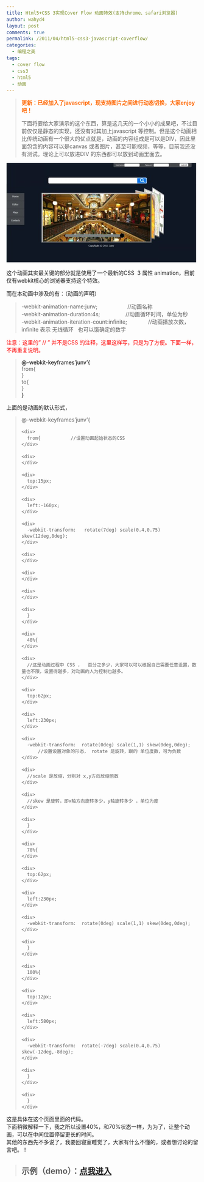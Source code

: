 ```yaml
---
title: Html5+CSS 3实现Cover Flow 动画特效(支持chrome、safari浏览器)
author: wahyd4
layout: post
comments: true
permalink: /2011/04/html5-css3-javascript-coverflow/
categories:
  - 编程之美
tags:
  - cover flow
  - css3
  - html5
  - 动画
---
```

> **<span style="color: #ff6600;">更新：已经加入了javascript，现支持图片之间进行动态切换，大家enjoy吧！</span>**
> 
> 下面将要给大家演示的这个东西，算是这几天的一个小小的成果吧，不过目前仅仅是静态的实现，还没有对其加上javascript 等控制。但是这个动画相比传统动画有一个很大的优点就是，动画的内容组成是可以是DIV，因此里面包含的内容可以是canvas 或者图片，甚至可能视频，等等，目前我还没有测试。理论上可以放进DIV 的东西都可以放到动画里面去。

[<img class="size-full wp-image-2069 aligncenter" title="s_conew1" src="/images/2011/04/s_conew1.jpg" alt="" width="499" height="260" />][1]

这个动画其实最关键的部分就是使用了一个最新的CSS  3 属性 animation，目前仅有webkit核心的浏览器支持这个特效。

而在本动画中涉及的有：（动画的声明）

> <div id="_mcePaste">
>   -webkit-animation-name:junv;                    //动画名称
> </div>
> 
> <div id="_mcePaste">
>   -webkit-animation-duration:4s;                 //动画循环时间，单位为秒
> </div>
> 
> <div id="_mcePaste">
>   -webkit-animation-iteration-count:infinite;              //动画播放次数，infinite 表示 无线循环   也可以饿确定的数字
> </div>

<div>
  <span style="color: #ff0000;">注意：这里的” // ” 并不是CSS 的注释，这里这样写，只是为了方便。下面一样，不再重复说明。</span>
</div>

<div>
</div>

> <div>
>   <span style="color: #000000;">@-webkit-keyframes’junv’{</span>
> </div>
> 
> <div>
>   from{
> </div>
> 
> <div>
>   }
> </div>
> 
> <div>
>
> </div>
> 
> <div>
>   to{
> </div>
> 
> <div>
>   }
> </div>
> 
> <div>
>   <span style="color: #000000;">}</span>
> </div>

<div>
  上面的是动画的默认形式，
</div>

<div>
  <blockquote>
    <div>
      @-webkit-keyframes’junv’{
    </div>
    
    <div>
      from{           //设置动画起始状态的CSS
    </div>
    
    <div>
    </div>
    
    <div>
      top:15px;
    </div>
    
    <div>
      left:-160px;
    </div>
    
    <div>
      -webkit-transform:   rotate(7deg) scale(0.4,0.75) skew(12deg,8deg);
    </div>
    
    <div>
    </div>
    
    <div>
    </div>
    
    <div>
    </div>
    
    <div>
      }
    </div>
    
    <div>
      40%{
    </div>
    
    <div>
      //这是动画过程中 CSS ，  百分之多少，大家可以可以根据自己需要任意设置，数量也不限，设置得越多，对动画的人为控制也越多。
    </div>
    
    <div>
      top:62px;
    </div>
    
    <div>
      left:230px;
    </div>
    
    <div>
      -webkit-transform:  rotate(0deg) scale(1,1) skew(0deg,0deg);         //设置设置对象的形态， rotate 是旋转，跟的 单位度数，可为负数
    </div>
    
    <div>
      //scale 是放缩，分别对 x,y方向放缩倍数
    </div>
    
    <div>
      //skew 是旋转，即x轴方向旋转多少，y轴旋转多少 ，单位为度
    </div>
    
    <div>
      }
    </div>
    
    <div>
      70%{
    </div>
    
    <div>
      top:62px;
    </div>
    
    <div>
      left:230px;
    </div>
    
    <div>
      -webkit-transform:  rotate(0deg) scale(1,1) skew(0deg,0deg);
    </div>
    
    <div>
      }
    </div>
    
    <div>
      100%{
    </div>
    
    <div>
      top:12px;
    </div>
    
    <div>
      left:580px;
    </div>
    
    <div>
      -webkit-transform:  rotate(-7deg) scale(0.4,0.75) skew(-12deg,-8deg);
    </div>
    
    <div>
      }
    </div>
    
    <div>
      }
    </div>
  </blockquote>
  
  <div>
    这是具体在这个页面里面的代码。
  </div>
  
  <div>
  </div>
  
  <div>
    下面稍微解释一下，我之所以设置40%，和70%状态一样，为为了，让整个动画，可以在中间位置停留更长的时间。
  </div>
  
  <div>
    其他的东西先不多说了，我要回寝室睡觉了，大家有什么不懂的，或者想讨论的留言吧。！
  </div>
  
  <blockquote>
    <h2>
      示例（demo）：<a title="cover flow" href="http://toozhao.com/coverflow/" target="_blank">点我进入</a>
    </h2>
  </blockquote>
</div>

 [1]: /images/2011/04/s_conew1.jpg
